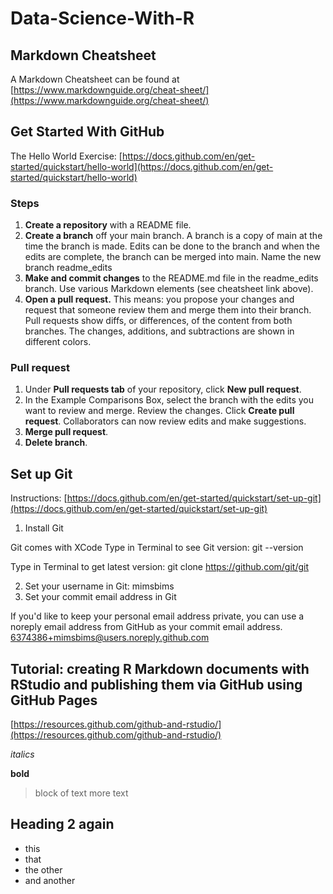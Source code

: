 # Data-Science-With-R

## Markdown Cheatsheet

A Markdown Cheatsheet can be found at [https://www.markdownguide.org/cheat-sheet/](https://www.markdownguide.org/cheat-sheet/)

## Get Started With GitHub

The Hello World Exercise: [https://docs.github.com/en/get-started/quickstart/hello-world](https://docs.github.com/en/get-started/quickstart/hello-world)

### Steps

1. **Create a repository** with a README file.
2. **Create a branch** off your main branch. A branch is a copy of main at the time the branch is made. Edits can be done to the branch and when the edits are complete, the branch can be merged into main. Name the new branch readme_edits
3. **Make and commit changes** to the README.md file in the readme_edits branch. Use various Markdown elements (see cheatsheet link above).
4. **Open a pull request.** This means: you propose your changes and request that someone review them and merge them into their branch. Pull requests show diffs, or differences, of the content from both branches. The changes, additions, and subtractions are shown in different colors.

### Pull request

1. Under **Pull requests tab** of your repository, click **New pull request**.
2. In the Example Comparisons Box, select the branch with the edits you want to review and merge. Review the changes. Click **Create pull request**. Collaborators can now review edits and make suggestions.
3. **Merge pull request**.
4. **Delete branch**.

## Set up Git

Instructions: [https://docs.github.com/en/get-started/quickstart/set-up-git](https://docs.github.com/en/get-started/quickstart/set-up-git)

1. Install Git

Git comes with XCode
Type in Terminal to see Git version: git --version

Type in Terminal to get latest version: git clone https://github.com/git/git

2. Set your username in Git: mimsbims
3. Set your commit email address in Git

If you'd like to keep your personal email address private, you can use a noreply email address from GitHub as your commit email address.
6374386+mimsbims@users.noreply.github.com

## Tutorial: creating R Markdown documents with RStudio and publishing them via GitHub using GitHub Pages

[https://resources.github.com/github-and-rstudio/](https://resources.github.com/github-and-rstudio/)

*italics*

**bold**

> block of text
> more text

## Heading 2 again

- this
- that
- the other
- and another
